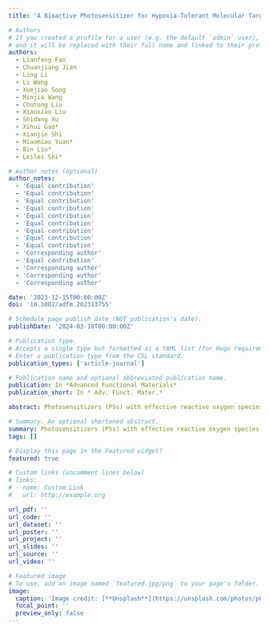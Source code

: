 ```yaml
---
title: 'A Bioactive Photosensitizer for Hypoxia-Tolerant Molecular Targeting-Photo-Immunotherapy of Malignant Tumor'

# Authors
# If you created a profile for a user (e.g. the default `admin` user), write the username (folder name) here
# and it will be replaced with their full name and linked to their profile.
authors:
  - Lianfeng Fan
  - Chuanjiang Jian
  - Ling Li
  - Li Wang
  - Xuejiao Song
  - Minjia Wang
  - Chutong Liu
  - Xiaoxiao Liu
  - Shidang Xu
  - Xihui Gao*
  - Xianjie Shi
  - Miaomiao Yuan*
  - Bin Liu*
  - Leilei Shi*

# Author notes (optional)
author_notes:
  - 'Equal contribution'
  - 'Equal contribution'
  - 'Equal contribution'
  - 'Equal contribution'
  - 'Equal contribution'
  - 'Equal contribution'
  - 'Equal contribution'
  - 'Equal contribution'
  - 'Equal contribution'
  - 'Corresponding author'
  - 'Equal contribution'
  - 'Corresponding author'
  - 'Corresponding author'
  - 'Corresponding author'

date: '2023-12-15T00:00:00Z'
doi: '10.1002/adfm.202313755'

# Schedule page publish date (NOT publication's date).
publishDate: '2024-03-18T00:00:00Z'

# Publication type.
# Accepts a single type but formatted as a YAML list (for Hugo requirements).
# Enter a publication type from the CSL standard.
publication_types: ['article-journal']

# Publication name and optional abbreviated publication name.
publication: In *Advanced Functional Materials*
publication_short: In * Adv. Funct. Mater.*

abstract: Photosensitizers (PSs) with effective reactive oxygen species generation ability against hypoxia are of great potential for clinical treatment of malignant tumors. However, complex tumor microenvironment, such as antioxidative responses and immunosuppression, would ineluctably limit the efficiency of photodynamic therapy (PDT). Herein, a molecular-targeting photosensitizer QTANHOH is rationally designed for histone deacetylases (HDACs-targeting photo-immunotherapy application. The PS QTANHOH displays excellent type-I/II PDT performance, exhibiting significant phototoxicity toward cancer cells with half maximal inhibitory concentration (IC50) less than 10 nm in both normoxia and hypoxia conditions under blue laser irradiation. Moreover, the bioactive compound could inhibit HDACs and activate the immune microenvironment to boost PDT efficacy on the immunocompetent BALB/c mice with breast cancer, leading to the eradication of solid tumor and inhibition of metastasis. Notably, the molecular-targeting photosensitizer introduces an alternative strategy to achieve superior phototherapy for cancer therapy.

# Summary. An optional shortened abstract.
summary: Photosensitizers (PSs) with effective reactive oxygen species generation ability against hypoxia are of great potential for clinical treatment of malignant tumors. However, complex tumor microenvironment, such as antioxidative responses and immunosuppression, would ineluctably limit the efficiency of photodynamic therapy (PDT). Herein, a molecular-targeting photosensitizer QTANHOH is rationally designed for histone deacetylases (HDACs-targeting photo-immunotherapy application. The PS QTANHOH displays excellent type-I/II PDT performance, exhibiting significant phototoxicity toward cancer cells with half maximal inhibitory concentration (IC50) less than 10 nm in both normoxia and hypoxia conditions under blue laser irradiation. Moreover, the bioactive compound could inhibit HDACs and activate the immune microenvironment to boost PDT efficacy on the immunocompetent BALB/c mice with breast cancer, leading to the eradication of solid tumor and inhibition of metastasis. Notably, the molecular-targeting photosensitizer introduces an alternative strategy to achieve superior phototherapy for cancer therapy.
tags: []

# Display this page in the Featured widget?
featured: true

# Custom links (uncomment lines below)
# links:
# - name: Custom Link
#   url: http://example.org

url_pdf: ''
url_code: ''
url_dataset: ''
url_poster: ''
url_project: ''
url_slides: ''
url_source: ''
url_video: ''

# Featured image
# To use, add an image named `featured.jpg/png` to your page's folder.
image:
  caption: 'Image credit: [**Unsplash**](https://unsplash.com/photos/pLCdAaMFLTE)'
  focal_point: ''
  preview_only: false
---
```

